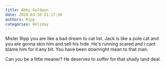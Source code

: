 ```yaml
---
title: Abby Goldwyn
date: 2020-03-30 21:17:58
authors: Ripp
categories: Holiday
---
```


 Mister Ripp you are like a bad dream to cat list. Jack is like a pole cat and you are gonna skin him and sell his hide. He's running scared and i cant blame him for it any bit. You have been downright mean to that man.

Can you be a little meaner? He deserves to suffer for that shady land deal.